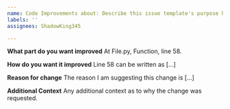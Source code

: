 ```yaml
---
name: Code Improvements about: Describe this issue template's purpose here. title: "[ Improvement ] Code Improvement."
labels: ''
assignees: ShadowKing345

---
```


**What part do you want improved**
At File.py, Function, line 58.

**How do you want it improved**
Line 58 can be written as
[...]

**Reason for change**
The reason I am suggesting this change is [...]

**Additional Context**
Any additional context as to why the change was requested.

